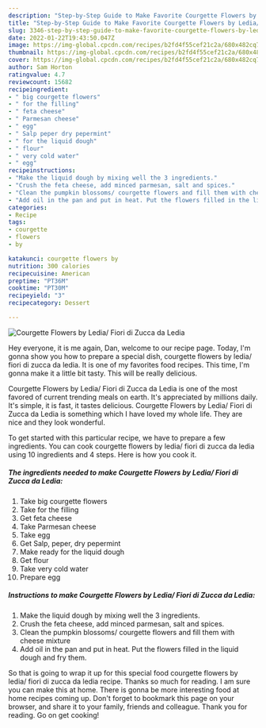 ```yaml
---
description: "Step-by-Step Guide to Make Favorite Courgette Flowers by Ledia/ Fiori di Zucca da Ledia"
title: "Step-by-Step Guide to Make Favorite Courgette Flowers by Ledia/ Fiori di Zucca da Ledia"
slug: 3346-step-by-step-guide-to-make-favorite-courgette-flowers-by-ledia-fiori-di-zucca-da-ledia
date: 2022-01-22T19:43:50.047Z
image: https://img-global.cpcdn.com/recipes/b2fd4f55cef21c2a/680x482cq70/courgette-flowers-by-ledia-fiori-di-zucca-da-ledia-recipe-main-photo.jpg
thumbnail: https://img-global.cpcdn.com/recipes/b2fd4f55cef21c2a/680x482cq70/courgette-flowers-by-ledia-fiori-di-zucca-da-ledia-recipe-main-photo.jpg
cover: https://img-global.cpcdn.com/recipes/b2fd4f55cef21c2a/680x482cq70/courgette-flowers-by-ledia-fiori-di-zucca-da-ledia-recipe-main-photo.jpg
author: Sam Horton
ratingvalue: 4.7
reviewcount: 15682
recipeingredient:
- " big courgette flowers"
- " for the filling"
- " feta cheese"
- " Parmesan cheese"
- " egg"
- " Salp peper dry pepermint"
- " for the liquid dough"
- " flour"
- " very cold water"
- " egg"
recipeinstructions:
- "Make the liquid dough by mixing well the 3 ingredients."
- "Crush the feta cheese, add minced parmesan, salt and spices."
- "Clean the pumpkin blossoms/ courgette flowers and fill them with cheese mixture"
- "Add oil in the pan and put in heat. Put the flowers filled in the liquid dough and fry them."
categories:
- Recipe
tags:
- courgette
- flowers
- by

katakunci: courgette flowers by 
nutrition: 300 calories
recipecuisine: American
preptime: "PT36M"
cooktime: "PT30M"
recipeyield: "3"
recipecategory: Dessert

---
```



![Courgette Flowers by Ledia/ Fiori di Zucca da Ledia](https://img-global.cpcdn.com/recipes/b2fd4f55cef21c2a/680x482cq70/courgette-flowers-by-ledia-fiori-di-zucca-da-ledia-recipe-main-photo.jpg)

Hey everyone, it is me again, Dan, welcome to our recipe page. Today, I'm gonna show you how to prepare a special dish, courgette flowers by ledia/ fiori di zucca da ledia. It is one of my favorites food recipes. This time, I'm gonna make it a little bit tasty. This will be really delicious.



Courgette Flowers by Ledia/ Fiori di Zucca da Ledia is one of the most favored of current trending meals on earth. It's appreciated by millions daily. It's simple, it is fast, it tastes delicious. Courgette Flowers by Ledia/ Fiori di Zucca da Ledia is something which I have loved my whole life. They are nice and they look wonderful.


To get started with this particular recipe, we have to prepare a few ingredients. You can cook courgette flowers by ledia/ fiori di zucca da ledia using 10 ingredients and 4 steps. Here is how you cook it.

<!--inarticleads1-->

##### The ingredients needed to make Courgette Flowers by Ledia/ Fiori di Zucca da Ledia:

1. Take  big courgette flowers
1. Take  for the filling
1. Get  feta cheese
1. Take  Parmesan cheese
1. Take  egg
1. Get  Salp, peper, dry pepermint
1. Make ready  for the liquid dough
1. Get  flour
1. Take  very cold water
1. Prepare  egg




<!--inarticleads2-->

##### Instructions to make Courgette Flowers by Ledia/ Fiori di Zucca da Ledia:

1. Make the liquid dough by mixing well the 3 ingredients.
1. Crush the feta cheese, add minced parmesan, salt and spices.
1. Clean the pumpkin blossoms/ courgette flowers and fill them with cheese mixture
1. Add oil in the pan and put in heat. Put the flowers filled in the liquid dough and fry them.




So that is going to wrap it up for this special food courgette flowers by ledia/ fiori di zucca da ledia recipe. Thanks so much for reading. I am sure you can make this at home. There is gonna be more interesting food at home recipes coming up. Don't forget to bookmark this page on your browser, and share it to your family, friends and colleague. Thank you for reading. Go on get cooking!
